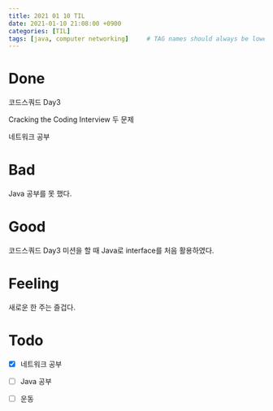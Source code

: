 ```yaml
---
title: 2021 01 10 TIL
date: 2021-01-10 21:08:00 +0900
categories: [TIL]
tags: [java, computer networking]     # TAG names should always be lowercase
---
```


# Done

코드스쿼드 Day3

Cracking the Coding Interview 두 문제

네트워크 공부

# Bad

Java 공부를 못 했다.

# Good

코드스쿼드 Day3 미션을 할 때 Java로 interface를 처음 활용하였다.

# Feeling

새로운 한 주는 즐겁다.

# Todo

- [x] 네트워크 공부
- [ ] Java 공부
- [ ] 운동


